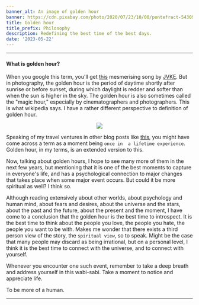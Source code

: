 ```yaml
---
banner_alt: An image of golden hour
banner: https://cdn.pixabay.com/photo/2020/07/23/10/00/pontefract-5430914_960_720.jpg
title: Golden hour
title_prefix: Philosophy
description: Redefining the best time of the best days.
date: '2023-05-22'
---
```


--- 

#### What is golden hour?

When you google this term, you'll get [this](https://open.spotify.com/track/5odlY52u43F5BjByhxg7wg) mesmerising song by [JVKE](https://open.spotify.com/artist/164Uj4eKjl6zTBKfJLFKKK). But in photography, the golden hour is the period of daytime shortly after sunrise or before sunset, during which daylight is redder and softer than when the sun is higher in the sky. The golden hour is also sometimes called the "magic hour," especially by cinematographers and photographers. This is what wikipedia says. I have a rather different perspective to definition of golden hour.

<center>
    <img src="https://images.unsplash.com/photo-1519370159120-226cb8b70f88" style={{width: "90%"}}></img>
</center>

Speaking of my travel ventures in other blog posts like [this](https://interpreted.vercel.app/blog/mountain-man), you might have come across a term as a moment being `once in  a lifetime experience`. Golden hour, in my terms, is an extended version to this.

Now, talking about golden hours, I hope to see many more of them in the next few years, but mentioning that it is one of the best moments to capture in everyone's life, and has a psychological connection to major changes that takes place when some major event occurs. But could it be more spiritual as well? I think so.

Although reading extensively about other worlds, about psychology and human mind, about fears and desires, about the universe and the stars, about the past and the future, about the present and the moment, I have come to a conclusion that the golden hour is the best time to introspect. It is the best time to think about the people you love, the people you hate, the people you want to be with. Makes me wonder that there exists a third person view of the story, the `spiritual view`, so to speak. Might be the case that many people may discard as being irrational, but on a personal level, I think it is the best time to connect with the universe, and to connect with yourself.

Whenever you encounter one such event, remember to take a deep breath and address yourself in this wabi-sabi. Take a moment to notice and appreciate life.

To be more of a human.

---
